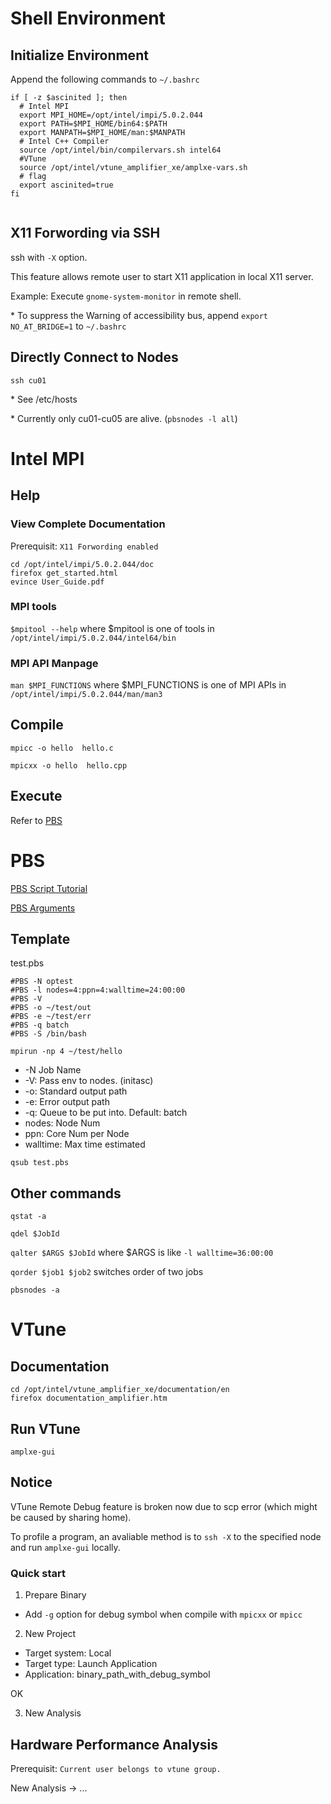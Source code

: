 # Shell Environment

## Initialize Environment
Append the following commands to `~/.bashrc`

```
if [ -z $ascinited ]; then
  # Intel MPI
  export MPI_HOME=/opt/intel/impi/5.0.2.044
  export PATH=$MPI_HOME/bin64:$PATH
  export MANPATH=$MPI_HOME/man:$MANPATH
  # Intel C++ Compiler
  source /opt/intel/bin/compilervars.sh intel64
  #VTune
  source /opt/intel/vtune_amplifier_xe/amplxe-vars.sh
  # flag
  export ascinited=true
fi


```

## X11 Forwording via SSH
ssh with `-X` option.

This feature allows remote user to start X11 application in local X11 server.

Example: Execute `gnome-system-monitor` in remote shell.

\* To suppress the Warning of accessibility bus, append `export NO_AT_BRIDGE=1` to `~/.bashrc`

## Directly Connect to Nodes
`ssh cu01`

\* See /etc/hosts

\* Currently only cu01-cu05 are alive. (`pbsnodes -l all`)



# Intel MPI

## Help

### View Complete Documentation
Prerequisit: `X11 Forwording enabled`
```
cd /opt/intel/impi/5.0.2.044/doc
firefox get_started.html
evince User_Guide.pdf
```

### MPI tools
`$mpitool --help` where $mpitool is one of tools in `/opt/intel/impi/5.0.2.044/intel64/bin`

### MPI API Manpage
`man $MPI_FUNCTIONS` where $MPI_FUNCTIONS is one of MPI APIs in `/opt/intel/impi/5.0.2.044/man/man3`

## Compile
`mpicc -o hello  hello.c`

`mpicxx -o hello  hello.cpp`

## Execute
Refer to [PBS](#PBS)


# PBS

[PBS Script Tutorial](http://www.doc88.com/p-3874247732913.html)

[PBS Arguments](https://wenku.baidu.com/view/625bcc4ea2161479171128c4.html)

## Template


test.pbs
```
#PBS -N optest
#PBS -l nodes=4:ppn=4:walltime=24:00:00
#PBS -V
#PBS -o ~/test/out
#PBS -e ~/test/err
#PBS -q batch
#PBS -S /bin/bash

mpirun -np 4 ~/test/hello
```

* -N  Job Name
* -V: Pass env to nodes. (initasc)
* -o: Standard output path
* -e: Error output path
* -q: Queue to be put into. Default: batch
* nodes: Node Num
* ppn: Core Num per Node
* walltime: Max time estimated

`qsub test.pbs`

## Other commands
`qstat -a`

`qdel $JobId`

`qalter $ARGS $JobId` where $ARGS is like `-l walltime=36:00:00`

`qorder $job1 $job2` switches order of two jobs

`pbsnodes -a`


# VTune


## Documentation
```
cd /opt/intel/vtune_amplifier_xe/documentation/en
firefox documentation_amplifier.htm
```

## Run VTune
`amplxe-gui`

## Notice

VTune Remote Debug feature is broken now due to scp error (which might be caused by sharing home).

To profile a program, an avaliable method is to `ssh -X` to the specified node and run `amplxe-gui` locally.


### Quick start

1. Prepare Binary
 * Add `-g` option for debug symbol when compile with `mpicxx` or `mpicc`

2. New Project
  * Target system: Local
  * Target type: Launch Application
  * Application: binary_path_with_debug_symbol

  OK

3. New Analysis

## Hardware Performance Analysis
Prerequisit: `Current user belongs to vtune group.`

New Analysis -> ...
